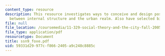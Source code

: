 ```yaml
---
content_type: resource
description: This resource investigates ways to conceive and design positive relationships
  between internal structure and the urban realm. Also have selected bibliography.
file: null
file_location: /coursemedia/11-329-social-theory-and-the-city-fall-2005/59331d29977cf8662405a9c248c8885c_ssn9_foxe.pdf
file_type: application/pdf
resourcetype: Document
title: ssn9_foxe.pdf
uid: 59331d29-977c-f866-2405-a9c248c8885c
---
```

